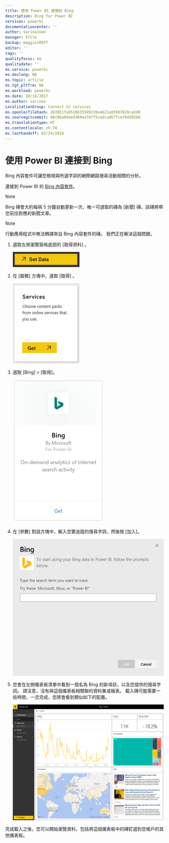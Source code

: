 ```yaml
---
title: 使用 Power BI 連接到 Bing
description: Bing for Power BI
services: powerbi
documentationcenter: ''
author: SarinaJoan
manager: kfile
backup: maggiesMSFT
editor: ''
tags: ''
qualityfocus: no
qualitydate: ''
ms.service: powerbi
ms.devlang: NA
ms.topic: article
ms.tgt_pltfrm: NA
ms.workload: powerbi
ms.date: 10/16/2017
ms.author: sarinas
LocalizationGroup: Connect to services
ms.openlocfilehash: 263951fa9516b35509220e4621a03567029ca590
ms.sourcegitcommit: 88c8ba8dee4384ea7bff5cedcad67fce784d92b0
ms.translationtype: HT
ms.contentlocale: zh-TW
ms.lasthandoff: 02/24/2018
---
```

# <a name="connect-to-bing-with-power-bi"></a>使用 Power BI 連接到 Bing
Bing 內容套件可讓您檢視與所選字詞的網際網路搜尋活動相關的分析。

連接到 Power BI 的 [Bing 內容套件](https://app.powerbi.com/groups/me/getdata/services/bing)。

>[!NOTE]
>Bing 磚會大約每隔 5 分鐘自動更新一次，唯一可選取的磚為 [新聞] 磚，該磚將帶您前往對應的新聞文章。 

>[!NOTE]
>行動應用程式中無法轉譯來自 Bing 內容套件的磚。 我們正在解決這個問題。

1. 選取左側瀏覽窗格底部的 [取得資料]  。
   
    ![](media/service-connect-to-bing/getdata.png)
2. 在 [服務]  方塊中，選取 [取得] 。
   
    ![](media/service-connect-to-bing/services.png)
3. 選取 [Bing] > [取得]。
   
    ![](media/service-connect-to-bing/bing.png)
4. 在 [參數] 對話方塊中，輸入您要追蹤的搜尋字詞，然後按 [加入]。
   
    ![](media/service-connect-to-bing/params.png)    
5. 您會在左側儀表板清單中看到一個名為 Bing 的新項目，以及您提供的搜尋字詞。 請注意，沒有與這個儀表板相關聯的資料集或報表。 載入磚可能需要一些時間，一旦完成，您將會看到類似如下的配置。
   
    ![](media/service-connect-to-bing/dashboard.png)

完成載入之後，您可以開始瀏覽資料，包括將這個儀表板中的磚釘選到您帳戶的其他儀表板。

